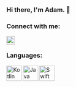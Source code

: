 ### Hi there, I'm Adam. 👋

### Connect with me:

[<img align="left" alt="AdamHeinrich | LinkedIn" width="22px" src="https://cdn.jsdelivr.net/npm/simple-icons@v3/icons/linkedin.svg" />][linkedin]

<br />

### Languages:
<img align="left" alt="Kotlin" width="40px" src="https://user-images.githubusercontent.com/58732951/123423005-48b19700-d5bf-11eb-8701-df541d40f255.png" />
<img align="left" alt="Java" width="40px" src="https://user-images.githubusercontent.com/58732951/123422203-24a18600-d5be-11eb-93d0-cfbd687e3f54.png" />
<img align="left" alt="Swift" width="40px" src="https://aveneo.pl/assets/images/technology/swift/swift.png?v=vthaT3hVJx1d0OF8u4XoLNTiI8dQ61nUuDEC3zany0M.png" />
<br />
<br />

[linkedin]: https://www.linkedin.com/in/adam-heinrich-89034413b/
